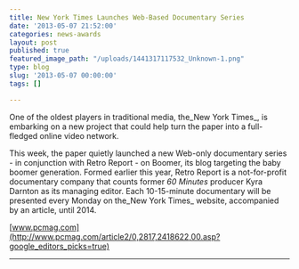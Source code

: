 ```yaml
---
title: New York Times Launches Web-Based Documentary Series
date: '2013-05-07 21:52:00'
categories: news-awards
layout: post
published: true
featured_image_path: "/uploads/1441317117532_Unknown-1.png"
type: blog
slug: '2013-05-07 00:00:00'
tags: []

---
```

One of the oldest players in traditional media, the_New York Times_, is embarking on a new project that could help turn the paper into a full-fledged online video network.

This week, the paper quietly launched a new Web-only documentary series - in conjunction with Retro Report - on Boomer, its blog targeting the baby boomer generation. Formed earlier this year, Retro Report is a not-for-profit documentary company that counts former _60 Minutes_ producer Kyra Darnton as its managing editor. Each 10-15-minute documentary will be presented every Monday on the_New York Times_ website, accompanied by an article, until 2014.

[www.pcmag.com](http://www.pcmag.com/article2/0,2817,2418622,00.asp?google_editors_picks=true)

---
